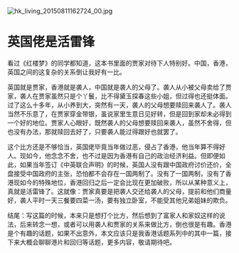 ![hk_living_20150811162724_00.jpg](http://upload-images.jianshu.io/upload_images/48180-9e598c161960502f.jpg?imageMogr2/auto-orient/strip%7CimageView2/2/w/1240)
# 英国佬是活雷锋

看过《红楼梦》的同学都知道，这本书里面的贾家对待下人特别好。中国，香港，英国之间的这复杂的关系倒让我好有一比。

英国就是贾家，香港就是袭人，中国就是袭人的父母了。袭人从小被父母卖给了贾家，袭人在贾家虽然只是个丫鬟，比不得黛玉探春这些小姐，但过得也还挺体面。过了这么十多年，从小养到大，突然有一天，袭人的父母想要赎回来袭人了。袭人当然不乐意了，在贾家穿金带银，虽说家里生意日见好转，但是回到家却未必得到一个好的地位。贾家人心眼好，既然袭人的父母想要赎回来袭人，虽然不舍得，但也没有办法，那就赎回去好了，只要袭人能过得跟好也就罢了。

这个比方还是不够恰当，英国佬毕竟当年做过恶，侵占了香港，他当年算不得好人。现如今，他念念不舍，也不过是因为香港有自己的政治经济利益。但即便如此，如果当年签订《中英联合声明》的时候，英国人没有跟中国政府讨价还价，全盘接受中国政府的主张，恐怕都不会存在一国两制了。没有了一国两制，没有了香港现如今的特殊地位，香港回归之后一定会比现在更加破败，所以从某种意义上，真就是活雷锋了。这就像：贾家真要是把袭人交还给袭人的父母，提前和他们商量好，袭人平时一天三餐要四菜一汤，要有独立卧室，不能受其他兄弟姐妹的欺负。

结尾：写这篇的时候，本来只是想打个比方，然后想到了富家人和家奴这样的说法，后来转念一想，或者可以用袭人和贾家的关系来做比方，倒也很是有趣。香港是个有趣的话题，如果不出意外，本文应该只是我香港话题系列中的其中一篇，接下来大概会聊聊港片和回归等话题，更多内容，敬请期待吧。
